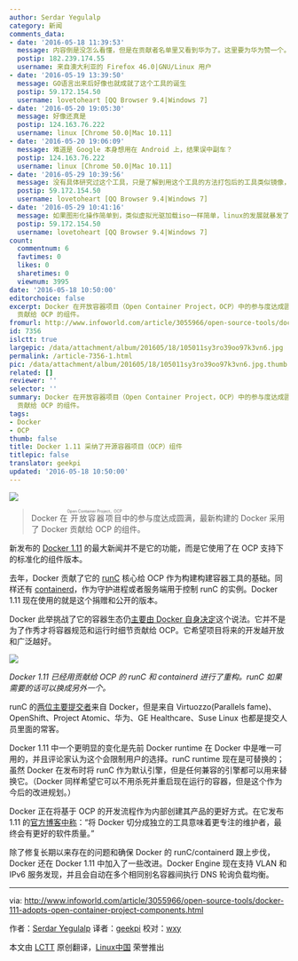 ```yaml
---
author: Serdar Yegulalp
category: 新闻
comments_data:
- date: '2016-05-18 11:39:53'
  message: 内容倒是没怎么看懂，但是在贡献者名单里又看到华为了。这里要为华为赞一个。经常能在著名的开源项目里看到华为的身影～
  postip: 182.239.174.55
  username: 来自澳大利亚的 Firefox 46.0|GNU/Linux 用户
- date: '2016-05-19 13:39:50'
  message: GO语言出来后好像也就成就了这个工具的诞生
  postip: 59.172.154.50
  username: lovetoheart [QQ Browser 9.4|Windows 7]
- date: '2016-05-20 19:05:30'
  message: 好像还真是
  postip: 124.163.76.222
  username: linux [Chrome 50.0|Mac 10.11]
- date: '2016-05-20 19:06:09'
  message: 难道是 Google 本身想用在 Android 上，结果误中副车？
  postip: 124.163.76.222
  username: linux [Chrome 50.0|Mac 10.11]
- date: '2016-05-29 10:39:56'
  message: 没有具体研究过这个工具，只是了解到用这个工具的方法打包后的工具类似镜像，如果用在linux上，让这个方法代替包管理，所有的软件打包成镜像自带所需要的依赖或者串联镜像形成一种大型执行体镜像组，哪么linux包管理就离统一标准不远了
  postip: 59.172.154.50
  username: lovetoheart [QQ Browser 9.4|Windows 7]
- date: '2016-05-29 10:41:16'
  message: 如果图形化操作简单到，类似虚拟光驱加载iso一样简单，linux的发展就暴发了
  postip: 59.172.154.50
  username: lovetoheart [QQ Browser 9.4|Windows 7]
count:
  commentnum: 6
  favtimes: 0
  likes: 0
  sharetimes: 0
  viewnum: 3995
date: '2016-05-18 10:50:00'
editorchoice: false
excerpt: Docker 在开放容器项目（Open Container Project，OCP）中的参与度达成圆满，最新构建的 Docker 采用了 Docker
  贡献给 OCP 的组件。
fromurl: http://www.infoworld.com/article/3055966/open-source-tools/docker-111-adopts-open-container-project-components.html
id: 7356
islctt: true
largepic: /data/attachment/album/201605/18/105011sy3ro39oo97k3vn6.jpg
permalink: /article-7356-1.html
pic: /data/attachment/album/201605/18/105011sy3ro39oo97k3vn6.jpg.thumb.jpg
related: []
reviewer: ''
selector: ''
summary: Docker 在开放容器项目（Open Container Project，OCP）中的参与度达成圆满，最新构建的 Docker 采用了 Docker
  贡献给 OCP 的组件。
tags:
- Docker
- OCP
thumb: false
title: Docker 1.11 采纳了开源容器项目（OCP）组件
titlepic: false
translator: geekpi
updated: '2016-05-18 10:50:00'
---
```


![](/data/attachment/album/201605/18/105011sy3ro39oo97k3vn6.jpg)



> 
> Docker 在<ruby> 开放容器项目 <rp>  （ </rp> <rt>  Open Container Project，OCP </rt> <rp>  ） </rp></ruby>中的参与度达成圆满，最新构建的 Docker 采用了 Docker 贡献给 OCP 的组件。
> 
> 
> 


新发布的 [Docker 1.11](https://blog.docker.com/2016/04/docker-engine-1-11-runc/) 的最大新闻并不是它的功能，而是它使用了在 OCP 支持下的标准化的组件版本。


去年，Docker 贡献了它的 [runC](http://runc.io/) 核心给 OCP 作为构建构建容器工具的基础。同样还有 [containerd](https://containerd.tools/)，作为守护进程或者服务端用于控制 runC 的实例。Docker 1.11 现在使用的就是这个捐赠和公开的版本。


Docker 此举挑战了它的容器生态仍[主要由 Docker 自身决定](http://www.infoworld.com/article/2876801/application-virtualization/docker-reorganization-grows-up.html)这个说法。它并不是为了作秀才将容器规范和运行时细节贡献给 OCP。它希望项目将来的开发越开放和广泛越好。


![](/data/attachment/album/201605/18/105018gj53xjprlj8pko8w.png)


*Docker 1.11 已经用贡献给 OCP 的 runC 和 containerd 进行了重构。runC 如果需要的话可以换成另外一个。*


runC 的[两位主要提交者](https://github.com/opencontainers/runc/graphs/contributors)来自 Docker，但是来自 Virtuozzo(Parallels fame)、OpenShift、Project Atomic、华为、GE Healthcare、Suse Linux 也都是提交人员里面的常客。


Docker 1.11 中一个更明显的变化是先前 Docker runtime 在 Docker 中是唯一可用的，并且评论家认为这个会限制用户的选择。runC runtime 现在是可替换的；虽然 Docker 在发布时将 runC 作为默认引擎，但是任何兼容的引擎都可以用来替换它。（Docker 同样希望它可以不用杀死并重启现在运行的容器，但是这个作为今后的改进规划。）


Docker 正在将基于 OCP 的开发流程作为内部创建其产品的更好方式。在它发布 1.11 的[官方博客中称](https://blog.docker.com/2016/04/docker-engine-1-11-runc/)：“将 Docker 切分成独立的工具意味着更专注的维护者，最终会有更好的软件质量。”


除了修复长期以来存在的问题和确保 Docker 的 runC/containerd 跟上步伐，Docker 还在 Docker 1.11 中加入了一些改进。Docker Engine 现在支持 VLAN 和 IPv6 服务发现，并且会自动在多个相同别名容器间执行 DNS 轮询负载均衡。




---


via: <http://www.infoworld.com/article/3055966/open-source-tools/docker-111-adopts-open-container-project-components.html>


作者：[Serdar Yegulalp](http://www.infoworld.com/author/Serdar-Yegulalp/) 译者：[geekpi](https://github.com/geekpi) 校对：[wxy](https://github.com/wxy)


本文由 [LCTT](https://github.com/LCTT/TranslateProject) 原创翻译，[Linux中国](https://linux.cn/) 荣誉推出